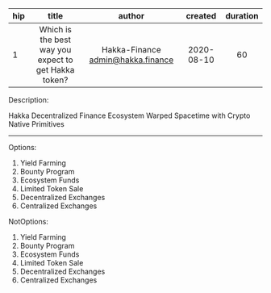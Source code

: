 | hip | title | author | created | duration |
|----------|:----------:|:----------:|:----------:|:----------:|
| 1 | Which is the best way you expect to get Hakka token? | Hakka-Finance <admin@hakka.finance> | 2020-08-10 | 60 |

Description: 

Hakka Decentralized Finance Ecosystem
Warped Spacetime with Crypto Native Primitives

---
Options: 
1. Yield Farming
2. Bounty Program
3. Ecosystem Funds
4. Limited Token Sale
5. Decentralized Exchanges
6. Centralized Exchanges

NotOptions: 
1. Yield Farming
2. Bounty Program
3. Ecosystem Funds
4. Limited Token Sale
5. Decentralized Exchanges
6. Centralized Exchanges
